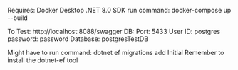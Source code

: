 Requires:
  Docker Desktop
  .NET 8.0 SDK
run command: docker-compose up --build

To Test: http://localhost:8088/swagger
DB:
  Port: 5433
  User ID: postgres
  password: password
  Database: postgresTestDB

Might have to run command: dotnet ef migrations add Initial
  Remember to install the dotnet-ef tool
